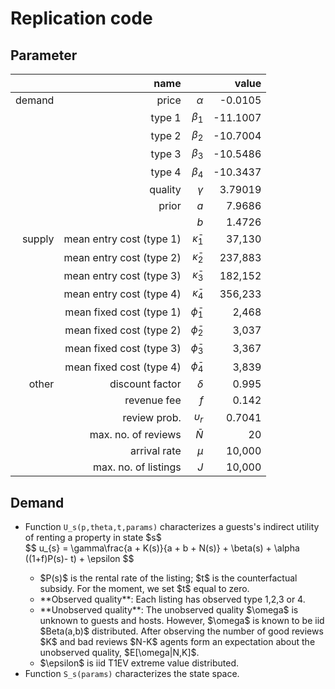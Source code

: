 # Replication code

## Parameter

|  | name |            |  value |
| ---: | ---: | ---------: | ------: |
| demand | price | $\alpha$ | -0.0105 |
|| type 1 | $\beta_1$ | -11.1007 |
|| type 2 | $\beta_2$ | -10.7004 |
|| type 3 | $\beta_3$ | -10.5486 |
|| type 4 | $\beta_4$ | -10.3437 |
|| quality | $\gamma$ | 3.79019 |
|| prior | $a$ | 7.9686 |
||  | $b$ | 1.4726 |
| supply | mean entry cost (type 1) | $\bar \kappa_1$ | 37,130 |
|  | mean entry cost (type 2) | $\bar \kappa_2$ | 237,883 |
|  | mean entry cost (type 3) | $\bar \kappa_3$ | 182,152 |
|  | mean entry cost (type 4) | $\bar \kappa_4$ | 356,233 |
|| mean fixed cost (type 1) | $\bar \phi_1$ | 2,468 |
|| mean fixed cost (type 2) | $\bar \phi_2$ | 3,037 |
|| mean fixed cost (type 3) | $\bar \phi_3$ | 3,367 |
|| mean fixed cost (type 4) | $\bar \phi_4$ | 3,839 |
| other | discount factor | $\delta$ | 0.995 |
|  | revenue fee | $f$ | 0.142 |
|  | review prob. | $\upsilon_r$ | 0.7041 |
|  | max. no. of reviews | $\bar N$ | 20 |
|  | arrival rate | $\mu$ | 10,000 |
|  | max. no. of listings | $J$ | 10,000 |

## Demand

<ul>
  <li> Function <code>U_s(p,theta,t,params)</code> characterizes a guests's indirect utility of renting a property in state $s$ </li>
  $$ u_{s} = \gamma\frac{a + K(s)}{a + b + N(s)} + \beta(s) + \alpha ((1+f)P(s)- t) + \epsilon $$
  <ul>
    <li> $P(s)$ is the rental rate of the listing; $t$ is the counterfactual subsidy. For the moment, we set $t$ equal to zero. </li>
    <li> **Observed quality**: Each listing has observed type 1,2,3 or 4. </li>
    <li> **Unobserved quality**: The unobserved quality $\omega$ is unknown to guests and hosts. However, $\omega$ is known to be iid $Beta(a,b)$ distributed. After observing the number of good reviews $K$ and bad reviews $N-K$ agents form an expectation about the unobserved quality, $E[\omega|N,K]$.</li>
    <li> $\epsilon$ is iid T1EV extreme value distributed.</li>
  </ul>
  <li> Function <code>S_s(params)</code> characterizes the state space.  
</ul>
